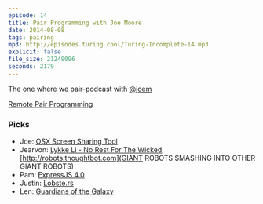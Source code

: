 ```yaml
---
episode: 14
title: Pair Programming with Joe Moore
date: 2014-08-08
tags: pairing
mp3: http://episodes.turing.cool/Turing-Incomplete-14.mp3
explicit: false
file_size: 21249096
seconds: 2179
---
```


The one where we pair-podcast with [@joem](http://twitter.com/joem)

[Remote Pair Programming](http://remotepairprogramming.com)

### Picks

* Joe: [OSX Screen Sharing Tool](http://remotepairprogramming.com/post/77905116436/screen-sharing-app-its-built-in-to-your-mac-use-it)
* Jearvon:  [Lykke Li - No Rest For The Wicked](https://www.youtube.com/watch?v=Hh-0y8Qe0Sw), [http://robots.thoughtbot.com](GIANT ROBOTS SMASHING INTO OTHER GIANT ROBOTS)
* Pam: [ExpressJS 4.0](http://scotch.io/bar-talk/expressjs-4-0-new-features-and-upgrading-from-3-0)
* Justin: [Lobste.rs](https://lobste.rs/)
* Len: [Guardians of the Galaxy](https://www.youtube.com/watch?v=B16Bo47KS2g)
